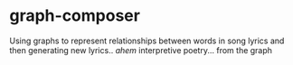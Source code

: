 # graph-composer
Using graphs to represent relationships between words in song lyrics and then generating new lyrics.. *ahem* interpretive poetry... from the graph
